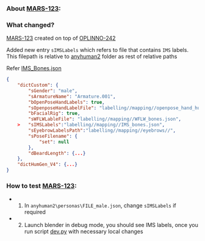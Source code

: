 ### About [MARS-123](https://github.com/mnt1lr/image-render-blender-human/tree/feature/MARS-123---integrate-IMS-labels):


### What changed?

[MARS-123](https://github.com/mnt1lr/image-render-blender-human/tree/feature/MARS-123---integrate-IMS-labels) created on top of [OPLINNO-242](https://github.com/mnt1lr/image-render-blender-human/tree/feature/OPLINNO-242---Convert-Eyebrow-particles-to-mesh) 


Added new entry `sIMSLabels` which refers to file that contains `IMS` labels. This filepath is relative to [anyhuman2](https://github.com/mnt1lr/image-render-blender-human/tree/feature/MARS-123---integrate-IMS-labels/src/anyhuman2) folder as rest of relative paths

Refer [IMS_Bones.json](https://github.com/mnt1lr/image-render-blender-human/blob/feature/MARS-123---integrate-IMS-labels/src/anyhuman2/labelling/mapping/IMS_bones.json)

```json
{
    "dictCustom": {
        "sGender": "male",
        "sArmatureName": "Armature.001",
        "bOpenPoseHandLabels": true,
        "sOpenposeHandLabelFile": "labelling//mapping//openpose_hand_humgen.json",
        "bFacialRig": true,
        "sWFLWLableFile": "labelling//mapping//WFLW_bones.json",
    >   "sIMSLabels":"labelling//mapping//IMS_bones.json",
        "sEyebrowLabelsPath":"labelling//mapping//eyebrows//",
        "sPoseFilename": {
            "set": null
        },
        "dBeardLength": {...}
    },
    "dictHumGen_V4": {...}
}
```

### How to test [MARS-123](https://github.com/mnt1lr/image-render-blender-human/tree/feature/MARS-123---integrate-IMS-labels):

 - 1. In `anyhuman2\personas\FILE_male.json`, change `sIMSLabels` if required
 - 2. Launch blender in debug mode, you should see IMS labels, once you run script [dev.py](https://github.com/mnt1lr/image-render-blender-human/blob/feature/MARS-123---integrate-IMS-labels/src/anyhuman2/dev.py) with necessary local changes